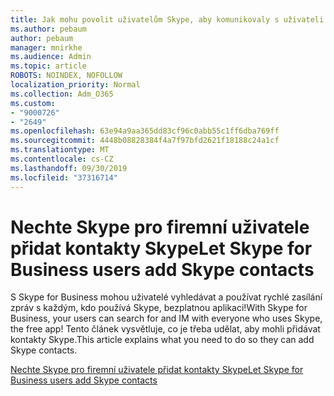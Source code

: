 ```yaml
---
title: Jak mohu povolit uživatelům Skype, aby komunikovaly s uživateli Skype
ms.author: pebaum
author: pebaum
manager: mnirkhe
ms.audience: Admin
ms.topic: article
ROBOTS: NOINDEX, NOFOLLOW
localization_priority: Normal
ms.collection: Adm_O365
ms.custom:
- "9000726"
- "2649"
ms.openlocfilehash: 63e94a9aa365dd83cf96c0abb55c1ff6dba769ff
ms.sourcegitcommit: 4448b08828384f4a7f97bfd2621f18188c24a1cf
ms.translationtype: MT
ms.contentlocale: cs-CZ
ms.lasthandoff: 09/30/2019
ms.locfileid: "37316714"
---
```

# <a name="let-skype-for-business-users-add-skype-contacts"></a><span data-ttu-id="85e19-102">Nechte Skype pro firemní uživatele přidat kontakty Skype</span><span class="sxs-lookup"><span data-stu-id="85e19-102">Let Skype for Business users add Skype contacts</span></span>

<span data-ttu-id="85e19-103">S Skype for Business mohou uživatelé vyhledávat a používat rychlé zasílání zpráv s každým, kdo používá Skype, bezplatnou aplikaci!</span><span class="sxs-lookup"><span data-stu-id="85e19-103">With Skype for Business, your users can search for and IM with everyone who uses Skype, the free app!</span></span> <span data-ttu-id="85e19-104">Tento článek vysvětluje, co je třeba udělat, aby mohli přidávat kontakty Skype.</span><span class="sxs-lookup"><span data-stu-id="85e19-104">This article explains what you need to do so they can add Skype contacts.</span></span>

[<span data-ttu-id="85e19-105">Nechte Skype pro firemní uživatele přidat kontakty Skype</span><span class="sxs-lookup"><span data-stu-id="85e19-105">Let Skype for Business users add Skype contacts</span></span>](https://docs.microsoft.com/skypeforbusiness/set-up-skype-for-business-online/let-skype-for-business-users-add-skype-contacts)